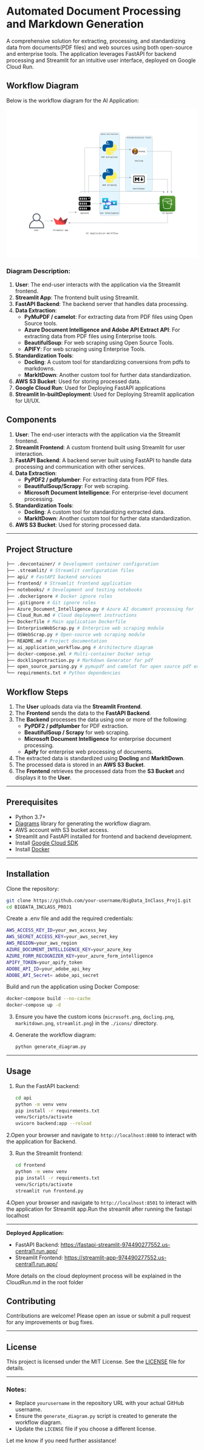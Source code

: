 

# Automated Document Processing and Markdown Generation

A comprehensive solution for extracting, processing, and standardizing data from documents(PDF files) and web sources using both open-source and enterprise tools. The application leverages FastAPI for backend processing and Streamlit for an intuitive user interface, deployed on Google Cloud Run.

## Workflow Diagram

Below is the workflow diagram for the AI Application:

![AI Application Workflow](https://github.com/khavnekar-y/AI-Information-Extractor/blob/main/ai_application_workflow%20(2).png)

### Diagram Description:
1. **User**: The end-user interacts with the application via the Streamlit frontend.
2. **Streamlit App**: The frontend built using Streamlit.
3. **FastAPI Backend**: The backend server that handles data processing.
4. **Data Extraction**:
   - **PyMuPDF / camelot**: For extracting data from PDF files using Open Source tools.
   - **Azure Document Intelligence and Adobe API Extract API**: For extracting data from PDF files using Enterprise tools.
   - **BeautifulSoup**: For web scraping using Open Source Tools.
   - **APIFY**: For web scraping using Enterprise Tools.
5. **Standardization Tools**:
   - **Docling**: A custom tool for standardizing conversions from pdfs to markdowns.
   - **MarkItDown**: Another custom tool for further data standardization.
6. **AWS S3 Bucket**: Used for storing processed data.
7. **Google Cloud Run**: Used for Deploying FastAPI applications
8. **Streamlit In-builtDeployment**: Used for Deploying Streamlit application for UI/UX. 

## Components

1. **User**: The end-user interacts with the application via the Streamlit frontend.
2. **Streamlit Frontend**: A custom frontend built using Streamlit for user interaction.
3. **FastAPI Backend**: A backend server built using FastAPI to handle data processing and communication with other services.
4. **Data Extraction**:
   - **PyPDF2 / pdfplumber**: For extracting data from PDF files.
   - **BeautifulSoup/Scrapy**: For web scraping.
   - **Microsoft Document Intelligence**: For enterprise-level document processing.
5. **Standardization Tools**:
   - **Docling**: A custom tool for standardizing extracted data.
   - **MarkItDown**: Another custom tool for further data standardization.
6. **AWS S3 Bucket**: Used for storing processed data.

---
## Project Structure
```bash
├── .devcontainer/ # Development container configuration
├── .streamlit/ # Streamlit configuration files
├── api/ # FastAPI backend services
├── frontend/ # Streamlit frontend application
├── notebooks/ # Development and testing notebooks
├── .dockerignore # Docker ignore rules
├── .gitignore # Git ignore rules
├── Azure_Document_Intelligence.py # Azure AI document processing for  enterprise pdf extraction
├── Cloud_Run.md # Cloud deployment instructions
├── Dockerfile # Main application Dockerfile
├── EnterpriseWebScrap.py # Enterprise web scraping module
├── OSWebScrap.py # Open-source web scraping module
├── README.md # Project documentation
├── ai_application_workflow.png # Architecture diagram
├── docker-compose.yml # Multi-container Docker setup
├── docklingextraction.py # Markdown Generator for pdf
├── open_source_parsing.py # pymupdf and camelot for open source pdf extraction
└── requirements.txt # Python dependencies
```

## Workflow Steps

1. The **User** uploads data via the **Streamlit Frontend**.
2. The **Frontend** sends the data to the **FastAPI Backend**.
3. The **Backend** processes the data using one or more of the following:
   - **PyPDF2 / pdfplumber** for PDF extraction.
   - **BeautifulSoup / Scrapy** for web scraping.
   - **Microsoft Document Intelligence** for enterprise document processing.
   - **Apify** for enterprise web processing of documents.
4. The extracted data is standardized using **Docling** and **MarkItDown**.
5. The processed data is stored in an **AWS S3 Bucket**.
6. The **Frontend** retrieves the processed data from the **S3 Bucket** and displays it to the **User**.

---

## Prerequisites

- Python 3.7+
- [Diagrams](https://diagrams.mingrammer.com/) library for generating the workflow diagram.
- AWS account with S3 bucket access.
- Streamlit and FastAPI installed for frontend and backend development.
- Install [Google Cloud SDK](https://cloud.google.com/sdk/docs/install)
- Install [Docker](https://docs.docker.com/get-docker/) 

---
## Installation

Clone the repository:

   ```bash
   git clone https://github.com/your-username/BigData_InClass_Proj1.git
   cd BIGDATA_INCLASS_PROJ1
   ```
   Create a .env file and add the required credentials:

   ```bash
   AWS_ACCESS_KEY_ID=your_aws_access_key
   AWS_SECRET_ACCESS_KEY=your_aws_secret_key
   AWS_REGION=your_aws_region
   AZURE_DOCUMENT_INTELLIGENCE_KEY=your_azure_key
   AZURE_FORM_RECOGNIZER_KEY=your_azure_form_intelligence
   APIFY_TOKEN=your_apify_token
   ADOBE_API_ID=your_adobe_api_key
   ADOBE_API_Secret= adobe_api_secret 
   ```
   
   Build and run the application using Docker Compose:
   ```bash
   docker-compose build --no-cache
   docker-compose up -d
   ```
   
   
3. Ensure you have the custom icons (`microsoft.png`, `docling.png`, `markitdown.png`, `streamlit.png`) in the `./icons/` directory.

4. Generate the workflow diagram:
   ```bash
   python generate_diagram.py
   ```

---

## Usage

1. Run the FastAPI backend:
   ```bash
   cd api
   python -m venv venv
   pip install -r requirements.txt
   venv/Scripts/activate
   uvicorn backend:app --reload
   ```
2.Open your browser and navigate to `http://localhost:8080` to interact with the application for Backend.

3. Run the Streamlit frontend:
   ```bash
   cd frontend
   python -m venv venv
   pip install -r requirements.txt
   venv/Scripts/activate
   streamlit run frontend.py
   ```
4.Open your browser and navigate to `http://localhost:8501` to interact with the application for Streamlit app.Run the streamlit after running the fastapi localhost 


---
**Deployed Application:**
- FastAPI Backend: https://fastapi-streamlit-974490277552.us-central1.run.app/
- Streamlit Frontend: https://streamlit-app-974490277552.us-central1.run.app/

More details on the cloud deployment process will be explained in the CloudRun.md in the root folder


## Contributing

Contributions are welcome! Please open an issue or submit a pull request for any improvements or bug fixes.

---

## License

This project is licensed under the MIT License. See the [LICENSE](LICENSE) file for details.

---

### Notes:
- Replace `yourusername` in the repository URL with your actual GitHub username.
- Ensure the `generate_diagram.py` script is created to generate the workflow diagram.
- Update the `LICENSE` file if you choose a different license.

Let me know if you need further assistance!
